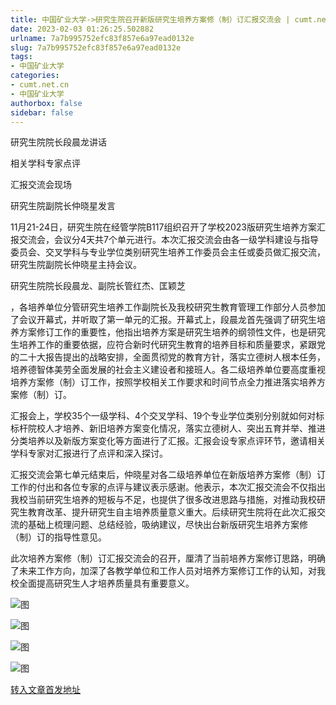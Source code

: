 ```yaml
---
title: 中国矿业大学->研究生院召开新版研究生培养方案修（制）订汇报交流会 | cumt.net.cn
date: 2023-02-03 01:26:25.502882
urlname: 7a7b995752efc83f857e6a97ead0132e
slug: 7a7b995752efc83f857e6a97ead0132e
tags: 
- 中国矿业大学
categories:
- cumt.net.cn
- 中国矿业大学
authorbox: false
sidebar: false
---
```

研究生院院长段晨龙讲话  

相关学科专家点评

汇报交流会现场

研究生院副院长仲晓星发言

11月21-24日，研究生院在经管学院B117组织召开了学校2023版研究生培养方案汇报交流会，会议分4天共7个单元进行。本次汇报交流会由各一级学科建设与指导委员会、交叉学科与专业学位类别研究生培养工作委员会主任或委员做汇报交流，研究生院副院长仲晓星主持会议。

研究生院院长段晨龙、副院长管红杰、匡颖芝
<!--more-->
，各培养单位分管研究生培养工作副院长及我校研究生教育管理工作部分人员参加了会议开幕式，并听取了第一单元的汇报。开幕式上，段晨龙首先强调了研究生培养方案修订工作的重要性，他指出培养方案是研究生培养的纲领性文件，也是研究生培养工作的重要依据，应符合新时代研究生教育的培养目标和质量要求，紧跟党的二十大报告提出的战略安排，全面贯彻党的教育方针，落实立德树人根本任务，培养德智体美劳全面发展的社会主义建设者和接班人。各二级培养单位要高度重视培养方案修（制）订工作，按照学校相关工作要求和时间节点全力推进落实培养方案修（制）订。

汇报会上，学校35个一级学科、4个交叉学科、19个专业学位类别分别就如何对标标杆院校人才培养、新旧培养方案变化情况，落实立德树人、突出五育并举、推进分类培养以及新版方案变化等方面进行了汇报。汇报会设专家点评环节，邀请相关学科专家对汇报进行了点评和深入探讨。

汇报交流会第七单元结束后，仲晓星对各二级培养单位在新版培养方案修（制）订工作的付出和各位专家的点评与建议表示感谢。他表示，本次汇报交流会不仅指出我校当前研究生培养的短板与不足，也提供了很多改进思路与措施，对推动我校研究生教育改革、提升研究生自主培养质量意义重大。后续研究生院将在此次汇报交流的基础上梳理问题、总结经验，吸纳建议，尽快出台新版研究生培养方案修（制）订的指导性意见。

此次培养方案修（制）订汇报交流会的召开，厘清了当前培养方案修订思路，明确了未来工作方向，加深了各教学单位和工作人员对培养方案修订工作的认知，对我校全面提高研究生人才培养质量具有重要意义。

![图](https://xwzx.cumt.edu.cn/_upload/article/images/ab/91/46048dc645d498aabbcd40eca7cc/fda2bc26-c641-47c8-a55e-681a255bc0b6.jpg)

![图](https://xwzx.cumt.edu.cn/_upload/article/images/ab/91/46048dc645d498aabbcd40eca7cc/984ccc1e-26ba-48f6-873c-300bff729270.jpg)

![图](https://xwzx.cumt.edu.cn/_upload/article/images/ab/91/46048dc645d498aabbcd40eca7cc/960c4fdb-2496-4148-8fa5-89a1b9a20d95.png)

![图](https://xwzx.cumt.edu.cn/_upload/article/images/ab/91/46048dc645d498aabbcd40eca7cc/7e5880c0-8c6e-4cb5-b878-0ca71ccc6668.png)

[转入文章首发地址](https://xwzx.cumt.edu.cn/ba/8b/c523a637579/page.htm)